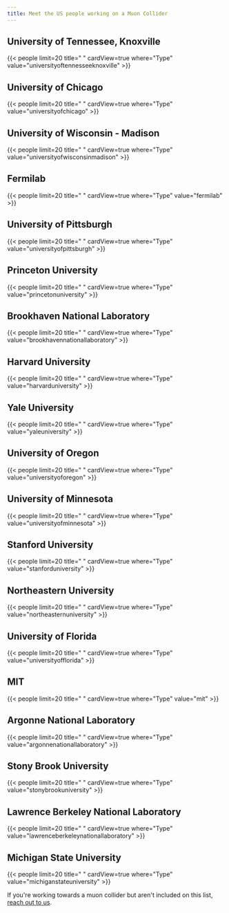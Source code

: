 ```yaml
---
title: Meet the US people working on a Muon Collider
---
```



## University of Tennessee, Knoxville
{{< people limit=20 title=" " cardView=true where="Type" value="universityoftennesseeknoxville" >}}


## University of Chicago
{{< people limit=20 title=" " cardView=true where="Type" value="universityofchicago" >}}


## University of Wisconsin - Madison
{{< people limit=20 title=" " cardView=true where="Type" value="universityofwisconsinmadison" >}}


## Fermilab
{{< people limit=20 title=" " cardView=true where="Type" value="fermilab" >}}


## University of Pittsburgh
{{< people limit=20 title=" " cardView=true where="Type" value="universityofpittsburgh" >}}


## Princeton University
{{< people limit=20 title=" " cardView=true where="Type" value="princetonuniversity" >}}


## Brookhaven National Laboratory
{{< people limit=20 title=" " cardView=true where="Type" value="brookhavennationallaboratory" >}}


## Harvard University
{{< people limit=20 title=" " cardView=true where="Type" value="harvarduniversity" >}}


## Yale University
{{< people limit=20 title=" " cardView=true where="Type" value="yaleuniversity" >}}


## University of Oregon
{{< people limit=20 title=" " cardView=true where="Type" value="universityoforegon" >}}


## University of Minnesota
{{< people limit=20 title=" " cardView=true where="Type" value="universityofminnesota" >}}


## Stanford University
{{< people limit=20 title=" " cardView=true where="Type" value="stanforduniversity" >}}


## Northeastern University
{{< people limit=20 title=" " cardView=true where="Type" value="northeasternuniversity" >}}


## University of Florida
{{< people limit=20 title=" " cardView=true where="Type" value="universityofflorida" >}}


## MIT
{{< people limit=20 title=" " cardView=true where="Type" value="mit" >}}


## Argonne National Laboratory
{{< people limit=20 title=" " cardView=true where="Type" value="argonnenationallaboratory" >}}


## Stony Brook University
{{< people limit=20 title=" " cardView=true where="Type" value="stonybrookuniversity" >}}


## Lawrence Berkeley National Laboratory
{{< people limit=20 title=" " cardView=true where="Type" value="lawrenceberkeleynationallaboratory" >}}


## Michigan State University
{{< people limit=20 title=" " cardView=true where="Type" value="michiganstateuniversity" >}}


If you're working towards a muon collider but aren't included on this list, [reach out to us](mailto:muon-collider@googlegroups.com).